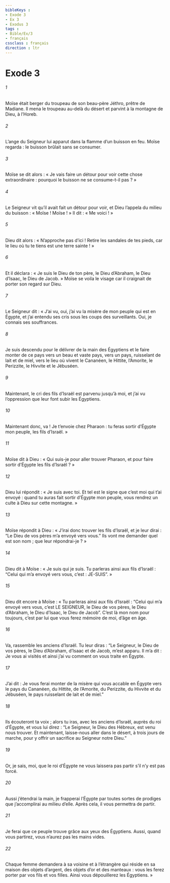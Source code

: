 ```yaml
---
bibleKeys : 
- Exode 3
- Ex 3
- Exodus 3
tags : 
- Bible/Ex/3
- français
cssclass : français
direction : ltr
---
```


# Exode 3

###### 1
Moïse était berger du troupeau de son beau-père Jéthro, prêtre de Madiane. Il mena le troupeau au-delà du désert et parvint à la montagne de Dieu, à l’Horeb.
###### 2
L’ange du Seigneur lui apparut dans la flamme d’un buisson en feu. Moïse regarda : le buisson brûlait sans se consumer.
###### 3
Moïse se dit alors : « Je vais faire un détour pour voir cette chose extraordinaire : pourquoi le buisson ne se consume-t-il pas ? »
###### 4
Le Seigneur vit qu’il avait fait un détour pour voir, et Dieu l’appela du milieu du buisson : « Moïse ! Moïse ! » Il dit : « Me voici ! »
###### 5
Dieu dit alors : « N’approche pas d’ici ! Retire les sandales de tes pieds, car le lieu où tu te tiens est une terre sainte ! »
###### 6
Et il déclara : « Je suis le Dieu de ton père, le Dieu d’Abraham, le Dieu d’Isaac, le Dieu de Jacob. » Moïse se voila le visage car il craignait de porter son regard sur Dieu.
###### 7
Le Seigneur dit : « J’ai vu, oui, j’ai vu la misère de mon peuple qui est en Égypte, et j’ai entendu ses cris sous les coups des surveillants. Oui, je connais ses souffrances.
###### 8
Je suis descendu pour le délivrer de la main des Égyptiens et le faire monter de ce pays vers un beau et vaste pays, vers un pays, ruisselant de lait et de miel, vers le lieu où vivent le Cananéen, le Hittite, l’Amorite, le Perizzite, le Hivvite et le Jébuséen.
###### 9
Maintenant, le cri des fils d’Israël est parvenu jusqu’à moi, et j’ai vu l’oppression que leur font subir les Égyptiens.
###### 10
Maintenant donc, va ! Je t’envoie chez Pharaon : tu feras sortir d’Égypte mon peuple, les fils d’Israël. »
###### 11
Moïse dit à Dieu : « Qui suis-je pour aller trouver Pharaon, et pour faire sortir d’Égypte les fils d’Israël ? »
###### 12
Dieu lui répondit : « Je suis avec toi. Et tel est le signe que c’est moi qui t’ai envoyé : quand tu auras fait sortir d’Égypte mon peuple, vous rendrez un culte à Dieu sur cette montagne. »
###### 13
Moïse répondit à Dieu : « J’irai donc trouver les fils d’Israël, et je leur dirai : “Le Dieu de vos pères m’a envoyé vers vous.” Ils vont me demander quel est son nom ; que leur répondrai-je ? »
###### 14
Dieu dit à Moïse : « Je suis qui je suis. Tu parleras ainsi aux fils d’Israël : “Celui qui m’a envoyé vers vous, c’est : JE-SUIS”. »
###### 15
Dieu dit encore à Moïse : « Tu parleras ainsi aux fils d’Israël : “Celui qui m’a envoyé vers vous, c’est LE SEIGNEUR, le Dieu de vos pères, le Dieu d’Abraham, le Dieu d’Isaac, le Dieu de Jacob”. C’est là mon nom pour toujours, c’est par lui que vous ferez mémoire de moi, d’âge en âge.
###### 16
Va, rassemble les anciens d’Israël. Tu leur diras : “Le Seigneur, le Dieu de vos pères, le Dieu d’Abraham, d’Isaac et de Jacob, m’est apparu. Il m’a dit : Je vous ai visités et ainsi j’ai vu comment on vous traite en Égypte.
###### 17
J’ai dit : Je vous ferai monter de la misère qui vous accable en Égypte vers le pays du Cananéen, du Hittite, de l’Amorite, du Perizzite, du Hivvite et du Jébuséen, le pays ruisselant de lait et de miel.”
###### 18
Ils écouteront ta voix ; alors tu iras, avec les anciens d’Israël, auprès du roi d’Égypte, et vous lui direz : “Le Seigneur, le Dieu des Hébreux, est venu nous trouver. Et maintenant, laisse-nous aller dans le désert, à trois jours de marche, pour y offrir un sacrifice au Seigneur notre Dieu.”
###### 19
Or, je sais, moi, que le roi d’Égypte ne vous laissera pas partir s’il n’y est pas forcé.
###### 20
Aussi j’étendrai la main, je frapperai l’Égypte par toutes sortes de prodiges que j’accomplirai au milieu d’elle. Après cela, il vous permettra de partir.
###### 21
Je ferai que ce peuple trouve grâce aux yeux des Égyptiens. Aussi, quand vous partirez, vous n’aurez pas les mains vides.
###### 22
Chaque femme demandera à sa voisine et à l’étrangère qui réside en sa maison des objets d’argent, des objets d’or et des manteaux : vous les ferez porter par vos fils et vos filles. Ainsi vous dépouillerez les Égyptiens. »
